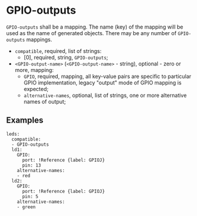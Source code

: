 GPIO-outputs
============

`GPIO-outputs` shall be a mapping. The name (key) of the mapping will be used as the name of generated objects. There
may be any number of `GPIO-outputs` mappings.

- `compatible`, required, list of strings:
  - [0], required, string, `GPIO-outputs`;
- `<GPIO-output-name>` (`<GPIO-output-name>` - string), optional - zero or more, mapping:
  - `GPIO`, required, mapping, all key-value pairs are specific to particular GPIO implementation, legacy "output" mode
  of GPIO mapping is expected;
  - `alternative-names`, optional, list of strings, one or more alternative names of output;

Examples
--------

```
leds:
  compatible:
  - GPIO-outputs
  ld1:
    GPIO:
      port: !Reference {label: GPIOJ}
      pin: 13
    alternative-names:
    - red
  ld2:
    GPIO:
      port: !Reference {label: GPIOJ}
      pin: 5
    alternative-names:
    - green
```
